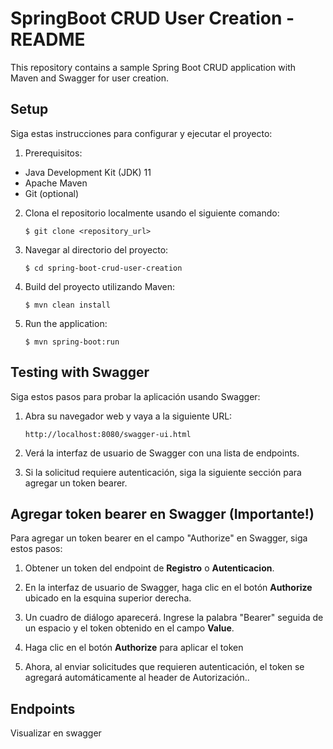 # SpringBoot CRUD User Creation - README

This repository contains a sample Spring Boot CRUD application with Maven and Swagger for user creation.

## Setup

Siga estas instrucciones para configurar y ejecutar el proyecto:

1. Prerequisitos:
  - Java Development Kit (JDK) 11
  - Apache Maven
  - Git (optional)

2. Clona el repositorio localmente usando el siguiente comando:
   ```
   $ git clone <repository_url>
   ```

3. Navegar al directorio del proyecto:
   ```
   $ cd spring-boot-crud-user-creation
   ```

4. Build del proyecto utilizando Maven:
   ```
   $ mvn clean install
   ```

5. Run the application:
   ```
   $ mvn spring-boot:run
   ```

## Testing with Swagger

   Siga estos pasos para probar la aplicación usando Swagger:

1. Abra su navegador web y vaya a la siguiente URL:
   ```
   http://localhost:8080/swagger-ui.html
   ```
   
2. Verá la interfaz de usuario de Swagger con una lista de endpoints.

3. Si la solicitud requiere autenticación, siga la siguiente sección para agregar un token bearer.

## Agregar token bearer en Swagger (Importante!)

Para agregar un token bearer en el campo "Authorize" en Swagger, siga estos pasos:

1. Obtener un token del endpoint de **Registro** o **Autenticacion**.

2. En la interfaz de usuario de Swagger, haga clic en el botón **Authorize** ubicado en la esquina superior derecha.

3. Un cuadro de diálogo aparecerá. Ingrese la palabra "Bearer" seguida de un espacio y el token obtenido en el campo **Value**.

4. Haga clic en el botón **Authorize** para aplicar el token

5. Ahora, al enviar solicitudes que requieren autenticación, el token se agregará automáticamente al header de Autorización..

## Endpoints

Visualizar en swagger
